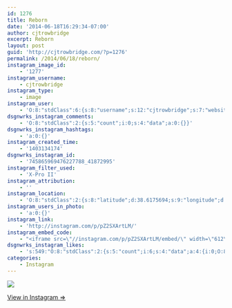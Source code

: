 ```yaml
---
id: 1276
title: Reborn
date: '2014-06-18T16:29:34-07:00'
author: cjtrowbridge
excerpt: Reborn
layout: post
guid: 'http://cjtrowbridge.com/?p=1276'
permalink: /2014/06/18/reborn/
instagram_image_id:
    - '1277'
instagram_username:
    - cjtrowbridge
instagram_type:
    - image
instagram_user:
    - 'O:8:"stdClass":6:{s:8:"username";s:12:"cjtrowbridge";s:7:"website";s:0:"";s:15:"profile_picture";s:103:"https://igcdn-photos-f-a.akamaihd.net/hphotos-ak-xpa1/t51.2885-19/925559_452430704897917_67836701_a.jpg";s:9:"full_name";s:13:"CJ Trowbridge";s:3:"bio";s:0:"";s:2:"id";s:8:"41872995";}'
dsgnwrks_instagram_comments:
    - 'O:8:"stdClass":2:{s:5:"count";i:0;s:4:"data";a:0:{}}'
dsgnwrks_instagram_hashtags:
    - 'a:0:{}'
instagram_created_time:
    - '1403134174'
dsgnwrks_instagram_id:
    - '745865969476227788_41872995'
instagram_filter_used:
    - 'X-Pro II'
instagram_attribution:
    - ''
instagram_location:
    - 'O:8:"stdClass":2:{s:8:"latitude";d:38.6175694;s:9:"longitude";d:-121.5200156;}'
instagram_users_in_photo:
    - 'a:0:{}'
instagram_link:
    - 'http://instagram.com/p/pZ2SXArtLM/'
instagram_embed_code:
    - "<iframe src=\"//instagram.com/p/pZ2SXArtLM/embed/\" width=\"612\" height=\"710\" frameborder=\"0\" scrolling=\"no\" allowtransparency=\"true\"></iframe>\n"
dsgnwrks_instagram_likes:
    - 's:549:"O:8:"stdClass":2:{s:5:"count";i:6;s:4:"data";a:4:{i:0;O:8:"stdClass":4:{s:8:"username";s:15:"charlesmeglasso";s:15:"profile_picture";s:107:"https://igcdn-photos-g-a.akamaihd.net/hphotos-ak-xaf1/t51.2885-19/10948423_802477429826990_1429579718_a.jpg";s:2:"id";s:8:"16580528";s:9:"full_name";s:17:"Charles meglasson";}i:1;O:8:"stdClass":4:{s:8:"username";s:6:"d_ram5";s:15:"profile_picture";s:107:"https://igcdn-photos-a-a.akamaihd.net/hphotos-ak-xfa1/t51.2885-19/10932071_1400221966943928_623451215_a.jpg";s:2:"id";s:7:"9930399";s:9:"full_name";s:24:"";'
categories:
    - Instagram
---
```


[![](http://blog.cjtrowbridge.com/wp-content/uploads/2014/06/10454199_725155060860876_928418699_n.jpg)](http://instagram.com/p/pZ2SXArtLM/)

[View in Instagram ⇒](http://instagram.com/p/pZ2SXArtLM/)